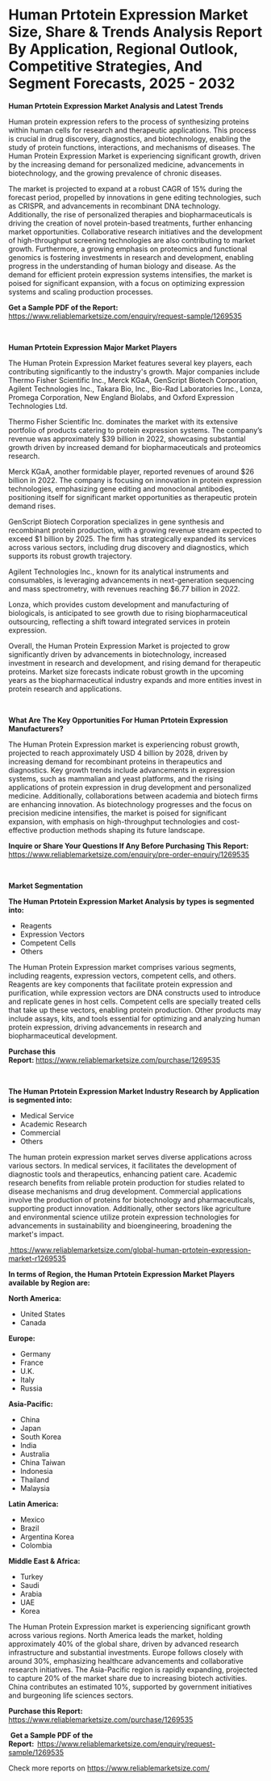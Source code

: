 <p><h1>Human Prtotein Expression Market Size, Share & Trends Analysis Report By Application, Regional Outlook, Competitive Strategies, And Segment Forecasts, 2025 - 2032</h1></p><p><strong>Human Prtotein Expression Market Analysis and Latest Trends</strong></p>
<p><p>Human protein expression refers to the process of synthesizing proteins within human cells for research and therapeutic applications. This process is crucial in drug discovery, diagnostics, and biotechnology, enabling the study of protein functions, interactions, and mechanisms of diseases. The Human Protein Expression Market is experiencing significant growth, driven by the increasing demand for personalized medicine, advancements in biotechnology, and the growing prevalence of chronic diseases.</p><p>The market is projected to expand at a robust CAGR of 15% during the forecast period, propelled by innovations in gene editing technologies, such as CRISPR, and advancements in recombinant DNA technology. Additionally, the rise of personalized therapies and biopharmaceuticals is driving the creation of novel protein-based treatments, further enhancing market opportunities. Collaborative research initiatives and the development of high-throughput screening technologies are also contributing to market growth. Furthermore, a growing emphasis on proteomics and functional genomics is fostering investments in research and development, enabling progress in the understanding of human biology and disease. As the demand for efficient protein expression systems intensifies, the market is poised for significant expansion, with a focus on optimizing expression systems and scaling production processes.</p></p>
<p><strong>Get a Sample PDF of the Report:&nbsp;</strong> <a href="https://www.reliablemarketsize.com/enquiry/request-sample/1269535?utm_campaign=2281&utm_medium=2&utm_source=Github&utm_content=ia&utm_term=24032025&utm_id=human-prtotein-expression">https://www.reliablemarketsize.com/enquiry/request-sample/1269535</a></p>
<p>&nbsp;</p>
<p><strong>Human Prtotein Expression Major Market Players</strong></p>
<p><p>The Human Protein Expression Market features several key players, each contributing significantly to the industry's growth. Major companies include Thermo Fisher Scientific Inc., Merck KGaA, GenScript Biotech Corporation, Agilent Technologies Inc., Takara Bio, Inc., Bio-Rad Laboratories Inc., Lonza, Promega Corporation, New England Biolabs, and Oxford Expression Technologies Ltd.</p><p>Thermo Fisher Scientific Inc. dominates the market with its extensive portfolio of products catering to protein expression systems. The company’s revenue was approximately $39 billion in 2022, showcasing substantial growth driven by increased demand for biopharmaceuticals and proteomics research.</p><p>Merck KGaA, another formidable player, reported revenues of around $26 billion in 2022. The company is focusing on innovation in protein expression technologies, emphasizing gene editing and monoclonal antibodies, positioning itself for significant market opportunities as therapeutic protein demand rises.</p><p>GenScript Biotech Corporation specializes in gene synthesis and recombinant protein production, with a growing revenue stream expected to exceed $1 billion by 2025. The firm has strategically expanded its services across various sectors, including drug discovery and diagnostics, which supports its robust growth trajectory.</p><p>Agilent Technologies Inc., known for its analytical instruments and consumables, is leveraging advancements in next-generation sequencing and mass spectrometry, with revenues reaching $6.77 billion in 2022. </p><p>Lonza, which provides custom development and manufacturing of biologicals, is anticipated to see growth due to rising biopharmaceutical outsourcing, reflecting a shift toward integrated services in protein expression. </p><p>Overall, the Human Protein Expression Market is projected to grow significantly driven by advancements in biotechnology, increased investment in research and development, and rising demand for therapeutic proteins. Market size forecasts indicate robust growth in the upcoming years as the biopharmaceutical industry expands and more entities invest in protein research and applications.</p></p>
<p>&nbsp;</p>
<p><strong>What Are The Key Opportunities For Human Prtotein Expression Manufacturers?</strong></p>
<p><p>The Human Protein Expression market is experiencing robust growth, projected to reach approximately USD 4 billion by 2028, driven by increasing demand for recombinant proteins in therapeutics and diagnostics. Key growth trends include advancements in expression systems, such as mammalian and yeast platforms, and the rising applications of protein expression in drug development and personalized medicine. Additionally, collaborations between academia and biotech firms are enhancing innovation. As biotechnology progresses and the focus on precision medicine intensifies, the market is poised for significant expansion, with emphasis on high-throughput technologies and cost-effective production methods shaping its future landscape.</p></p>
<p><strong>Inquire or Share Your Questions If Any Before Purchasing This Report:</strong> <a href="https://www.reliablemarketsize.com/enquiry/pre-order-enquiry/1269535?utm_campaign=2281&utm_medium=2&utm_source=Github&utm_content=ia&utm_term=24032025&utm_id=human-prtotein-expression">https://www.reliablemarketsize.com/enquiry/pre-order-enquiry/1269535</a></p>
<p>&nbsp;</p>
<p><strong>Market Segmentation</strong></p>
<p><strong>The Human Prtotein Expression Market Analysis by types is segmented into:</strong></p>
<p><ul><li>Reagents</li><li>Expression Vectors</li><li>Competent Cells</li><li>Others</li></ul></p>
<p><p>The Human Protein Expression market comprises various segments, including reagents, expression vectors, competent cells, and others. Reagents are key components that facilitate protein expression and purification, while expression vectors are DNA constructs used to introduce and replicate genes in host cells. Competent cells are specially treated cells that take up these vectors, enabling protein production. Other products may include assays, kits, and tools essential for optimizing and analyzing human protein expression, driving advancements in research and biopharmaceutical development.</p></p>
<p><strong>Purchase this Report:&nbsp;</strong><a href="https://www.reliablemarketsize.com/purchase/1269535?utm_campaign=2281&utm_medium=2&utm_source=Github&utm_content=ia&utm_term=24032025&utm_id=human-prtotein-expression">https://www.reliablemarketsize.com/purchase/1269535</a></p>
<p>&nbsp;</p>
<p><strong>The Human Prtotein Expression Market Industry Research by Application is segmented into:</strong></p>
<p><ul><li>Medical Service</li><li>Academic Research</li><li>Commercial</li><li>Others</li></ul></p>
<p><p>The human protein expression market serves diverse applications across various sectors. In medical services, it facilitates the development of diagnostic tools and therapeutics, enhancing patient care. Academic research benefits from reliable protein production for studies related to disease mechanisms and drug development. Commercial applications involve the production of proteins for biotechnology and pharmaceuticals, supporting product innovation. Additionally, other sectors like agriculture and environmental science utilize protein expression technologies for advancements in sustainability and bioengineering, broadening the market's impact.</p></p>
<p><a href="https://www.reliablemarketsize.com/global-human-prtotein-expression-market-r1269535?utm_campaign=2281&utm_medium=2&utm_source=Github&utm_content=ia&utm_term=24032025&utm_id=human-prtotein-expression">&nbsp;https://www.reliablemarketsize.com/global-human-prtotein-expression-market-r1269535</a></p>
<p><strong>In terms of Region, the Human Prtotein Expression Market Players available by Region are:</strong></p>
<p>
    <p> <strong> North America: </strong>
        <ul>
            <li>United States</li>
            <li>Canada</li>
        </ul>
        </p> 
    <p> <strong> Europe: </strong>
        <ul>
            <li>Germany</li>
            <li>France</li>
            <li>U.K.</li>
            <li>Italy</li>
            <li>Russia</li>
        </ul>
        </p> 
    <p> <strong> Asia-Pacific: </strong>
        <ul>
            <li>China</li>
            <li>Japan</li>
            <li>South Korea</li>
            <li>India</li>
            <li>Australia</li>
            <li>China Taiwan</li>
            <li>Indonesia</li>
            <li>Thailand</li>
            <li>Malaysia</li>
        </ul>
        </p> 
    <p> <strong> Latin America: </strong>
        <ul>
            <li>Mexico</li>
            <li>Brazil</li>
            <li>Argentina Korea</li>
            <li>Colombia</li>
        </ul>
        </p> 
    <p> <strong> Middle East & Africa: </strong>
        <ul>
            <li>Turkey</li>
            <li>Saudi</li>
            <li>Arabia</li>
            <li>UAE</li>
            <li>Korea</li>
        </ul>
    </p>
    </p>
<p><p>The Human Protein Expression market is experiencing significant growth across various regions. North America leads the market, holding approximately 40% of the global share, driven by advanced research infrastructure and substantial investments. Europe follows closely with around 30%, emphasizing healthcare advancements and collaborative research initiatives. The Asia-Pacific region is rapidly expanding, projected to capture 20% of the market share due to increasing biotech activities. China contributes an estimated 10%, supported by government initiatives and burgeoning life sciences sectors.</p></p>
<p><strong>Purchase this Report: </strong><a href="https://www.reliablemarketsize.com/purchase/1269535?utm_campaign=2281&utm_medium=2&utm_source=Github&utm_content=ia&utm_term=24032025&utm_id=human-prtotein-expression">https://www.reliablemarketsize.com/purchase/1269535</a></p>
<p>&nbsp;<strong>Get a Sample PDF of the Report:&nbsp;&nbsp;</strong><a href="https://www.reliablemarketsize.com/enquiry/request-sample/1269535?utm_campaign=2281&utm_medium=2&utm_source=Github&utm_content=ia&utm_term=24032025&utm_id=human-prtotein-expression">https://www.reliablemarketsize.com/enquiry/request-sample/1269535</a></p>
<p><strong></strong></p>
<p>Check more reports on <a href="https://www.reliablemarketsize.com/?utm_campaign=2281&utm_medium=2&utm_source=Github&utm_content=ia&utm_term=24032025&utm_id=human-prtotein-expression">https://www.reliablemarketsize.com/</a></p>